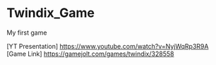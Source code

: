 # Twindix_Game
My first game

[YT Presentation] https://www.youtube.com/watch?v=NyjWqRp3R9A
[Game Link] https://gamejolt.com/games/twindix/328558
